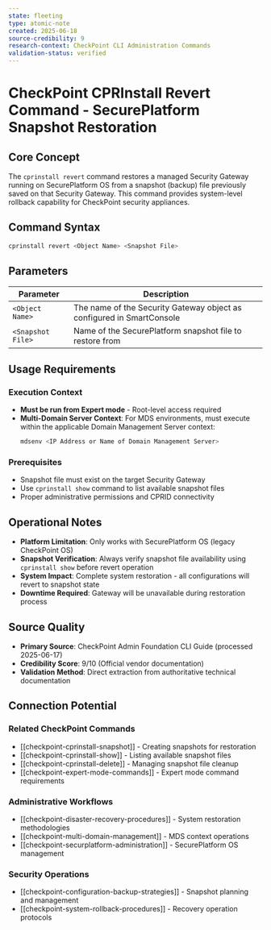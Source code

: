 ```yaml
---
state: fleeting
type: atomic-note
created: 2025-06-18
source-credibility: 9
research-context: CheckPoint CLI Administration Commands
validation-status: verified
---
```


# CheckPoint CPRInstall Revert Command - SecurePlatform Snapshot Restoration

## Core Concept

The `cprinstall revert` command restores a managed Security Gateway running on SecurePlatform OS from a snapshot (backup) file previously saved on that Security Gateway. This command provides system-level rollback capability for CheckPoint security appliances.

## Command Syntax

```bash
cprinstall revert <Object Name> <Snapshot File>
```

## Parameters

| Parameter | Description |
|-----------|-------------|
| `<Object Name>` | The name of the Security Gateway object as configured in SmartConsole |
| `<Snapshot File>` | Name of the SecurePlatform snapshot file to restore from |

## Usage Requirements

### Execution Context
- **Must be run from Expert mode** - Root-level access required
- **Multi-Domain Server Context**: For MDS environments, must execute within the applicable Domain Management Server context:
  ```bash
  mdsenv <IP Address or Name of Domain Management Server>
  ```

### Prerequisites
- Snapshot file must exist on the target Security Gateway
- Use `cprinstall show` command to list available snapshot files
- Proper administrative permissions and CPRID connectivity

## Operational Notes

- **Platform Limitation**: Only works with SecurePlatform OS (legacy CheckPoint OS)
- **Snapshot Verification**: Always verify snapshot file availability using `cprinstall show` before revert operation
- **System Impact**: Complete system restoration - all configurations will revert to snapshot state
- **Downtime Required**: Gateway will be unavailable during restoration process

## Source Quality

- **Primary Source**: CheckPoint Admin Foundation CLI Guide (processed 2025-06-17)
- **Credibility Score**: 9/10 (Official vendor documentation)
- **Validation Method**: Direct extraction from authoritative technical documentation

## Connection Potential

### Related CheckPoint Commands
- [[checkpoint-cprinstall-snapshot]] - Creating snapshots for restoration
- [[checkpoint-cprinstall-show]] - Listing available snapshot files
- [[checkpoint-cprinstall-delete]] - Managing snapshot file cleanup
- [[checkpoint-expert-mode-commands]] - Expert mode command requirements

### Administrative Workflows
- [[checkpoint-disaster-recovery-procedures]] - System restoration methodologies
- [[checkpoint-multi-domain-management]] - MDS context operations
- [[checkpoint-securplatform-administration]] - SecurePlatform OS management

### Security Operations
- [[checkpoint-configuration-backup-strategies]] - Snapshot planning and management
- [[checkpoint-system-rollback-procedures]] - Recovery operation protocols